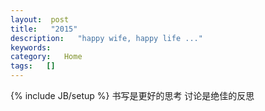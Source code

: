```yaml
---
layout:  post
title:   "2015"
description:   "happy wife, happy life ..."
keywords:   
category:   Home
tags:   [] 
---
```



{% include JB/setup %}
书写是更好的思考
讨论是绝佳的反思
